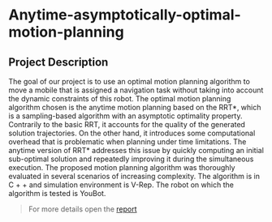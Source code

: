 # Anytime-asymptotically-optimal-motion-planning

<h2> Project Description </h2>
The goal of our project is to use an optimal motion planning algorithm to move a mobile that is assigned a navigation task without taking into account the dynamic constraints of this robot. The optimal motion planning algorithm chosen is the anytime motion planning based on the RRT*, which is a sampling-based algorithm with an asymptotic optimality property. Contrarily to the basic RRT, it accounts for the quality of the generated solution trajectories. On the other hand, it introduces some computational overhead that is problematic when planning under time limitations. The anytime version of RRT* addresses this issue by quickly computing an initial sub-optimal solution and repeatedly improving it during the simultaneous execution. The proposed motion planning algorithm was thoroughly evaluated in several scenarios of increasing complexity. The algorithm is in C + + and simulation environment is V-Rep. The robot on which the algorithm is tested is YouBot.


> For more details open the [report](Report.pdf)
